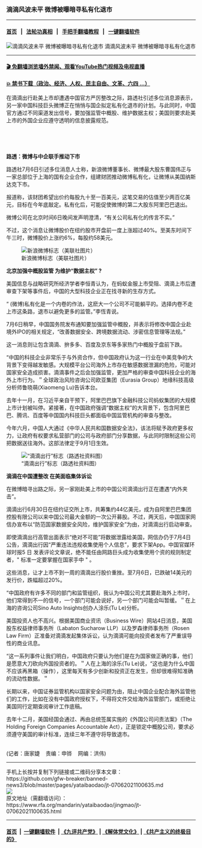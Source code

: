 ### 滴滴风波未平      微博被曝暗寻私有化退市
------------------------

#### [首页](https://github.com/gfw-breaker/banned-news3/blob/master/README.md) &nbsp;&nbsp;|&nbsp;&nbsp; [法轮功真相](https://github.com/begood0513/basic/blob/master/README.md)  &nbsp;&nbsp;|&nbsp;&nbsp; [手把手翻墙教程](https://github.com/gfw-breaker/guides/wiki)  &nbsp;&nbsp;|&nbsp;&nbsp; [一键翻墙软件](https://github.com/gfw-breaker/nogfw/blob/master/README.md)  



<div id="headerimg">
 <img alt="滴滴风波未平      微博被曝暗寻私有化退市" src="https://www.rfa.org/mandarin/yataibaodao/jingmao/jt-07062021100635.html/@@images/28e9f434-c1a5-4bf9-bca5-48dc72aeb04b.jpeg" title="滴滴风波未平      微博被曝暗寻私有化退市"/>
 <span class="lead_image_caption">
  滴滴风波未平      微博被曝暗寻私有化退市
 </span>
 <!-- zoomattribute -->
</div>

<hr/>


#### [ 🎬  免翻墙浏览墙外禁闻、观看YouTube热门视频及电视直播](https://github.com/gfw-breaker/HelloWorld)

#### [ 💥  禁书下载（政治、经济、人权、民主自由、文革、六四 ...）](https://github.com/gfw-breaker/books/blob/master/README.md)

<div id="storytext">
 <p>
 </p>
 <p>
  在滴滴出行赴美上市却遭遇中国官方严厉整改之际，路透社引述多位消息源表示，另一家中国科技巨头微博正在悄悄与国企拟定私有化退市的计划。与此同时，中国官方通过不同渠道发出信号，要加强监管中概股、维护数据主权；美国则要求赴美上市的外国企业应遵守透明的信息披露规范。
 </p>
 <p>
  <br/>
 </p>
 <p>
  <br/>
 </p>
 <p>
  <strong>
   路透：微博与中企联手推动下市
  </strong>
 </p>
 <p>
  路透社7月6日引述多位消息人士称，新浪微博董事长、微博最大股东曹国伟正与一家总部位于上海的国有企业合作，组建财团推动微博私有化，让微博从美国纳斯达克下市。
 </p>
 <p>
  报道称，该财团希望出价约每股九十至一百美元，这笔交易的估值至少两百亿美元，目标在今年底敲定。私有化后，可能促使微博的第二大股东阿里巴巴退出。
 </p>
 <p>
  微博公司在北京时间6日晚间发声明澄清，“有关公司私有化的传言不实。”
 </p>
 <p>
  不过，这个消息让微博股价在纽约股市开盘前一度上涨超过40%。至美东时间下午三时，微博股价上涨约6%，每股约58美元。
 </p>
 <p>
  <figure class="image-richtext image-inline captioned" style="width:680px;">
   <img alt="新浪微博标志（美联社图片）" src="https://www.rfa.org/mandarin/yataibaodao/jingmao/jt-07062021100635.html/jt0706y.jpg/@@images/7a8a46ac-5d2a-4202-ad11-d2c208530a7a.jpeg" title="jt0706y.jpg"/>
   <figcaption class="image-caption">
    新浪微博标志（美联社图片）
   </figcaption>
   <small>
   </small>
  </figure>
 </p>
 <p>
  <strong>
   北京加强中概股监管
  </strong>
  <strong>
  </strong>
  <strong>
   为维护“数据主权”
  </strong>
  <strong>
   ?
  </strong>
 </p>
 <p>
  美国信息与战略研究所经济学者李恒青认为，在蚂蚁金服上市受阻、滴滴上市后遭审查下架等事件后，中国的大型科技企业正在找寻新的生存方式。
 </p>
 <p>
  “ (微博)私有化是一个内卷的作法，这麽大一个公司不可能躺平的。选择内卷不走上市这条路，退市以避免更多的监管。”李恆青说。
 </p>
 <p>
  7月6日稍早，中国国务院发布通知要加强监管中概股，并表示将修改中国企业赴境外IPO的相关规定，“改善数据安全、跨境数据流动、涉密信息管理等法规。”
 </p>
 <p>
  这一消息则让包含滴滴、拚多多、百度及京东等多家热门中概股于盘前下跌。
 </p>
 <p>
  “中国的科技企业非常乐于与外资合作，但中国政府认为这一行业在中美竞争的大背景下变得越发敏感。大规模平台公司海外上市存在敏感数据泄漏的危险，可能对国家安全造成损害。滴滴事件之后会加强监管，更加严格的审查中国科技企业的海外上市行为。＂全球政治风险咨询公司欧亚集团（Eurasia Group）地缘科技高级分析师鲁晓萌(Xiaomeng Lu)告诉本台。
 </p>
 <p>
  去年十一月，在习近平亲自干预下，阿里巴巴旗下金融科技公司蚂蚁集团的大规模上市计划被叫停。紧接著，在中国政府强调“数据主权”的大背景下，包含阿里巴巴、腾讯、百度等中国国内科技巨头都面临中国监管机构的审查与整改。
 </p>
 <p>
  今年六月，中国人大通过《中华人民共和国数据安全法》，该法将赋予政府更多权力，让政府有权要求私营部门的公司与政府部门分享数据，与此同时限制这些公司把数据送往海外。这部法律定于9月1日生效。
 </p>
 <p>
  <figure class="image-richtext image-inline captioned" style="width:620px;">
   <img alt="“滴滴出行”标志（路透社资料图）" src="https://www.rfa.org/mandarin/yataibaodao/jingmao/jt-07062021100635.html/jt0706c.jpg/@@images/8c850f35-ac2a-4962-8c16-851e5db53855.png" title="jt0706c.jpg"/>
   <figcaption class="image-caption">
    “滴滴出行”标志（路透社资料图）
   </figcaption>
   <small>
   </small>
  </figure>
 </p>
 <p>
  <strong>
   滴滴在中国遭整改
  </strong>
  <strong>
  </strong>
  <strong>
   在美面临集体诉讼
  </strong>
 </p>
 <p>
  在微博暗寻出路之际，另一家刚赴美上市的中国公司滴滴出行正在遭遇“内外夹击”。
 </p>
 <p>
  滴滴出行6月30日在纽约证交所上市，共筹集约44亿美元，成为自阿里巴巴集团控股有限公司以来中国公司最大金额的一次公开募股。不过，两天后，中国国家网信办宣布以“防范国家数据安全风险，维护国家安全”为由，对滴滴出行启动审查。
 </p>
 <p>
  即使滴滴出行高管出面表示“绝对不可能”将数据泄露给美国，网信办仍于7月4日公告，滴滴出行因“严重违法违规收集使用个人信息”，要求下架App。中国官媒环球时报5
  <span>
   日
  </span>
  发表评论文章说，绝不能任由网路巨头成为收集使用个资的规则制定者，"
  <span>
   标准一定要掌握在国家手中
  </span>
  "
  <span>
   。
  </span>
 </p>
 <p>
  这些消息，让才上市不到一周的滴滴出行股价重挫。至7月6日，已跌破14美元的发行价，跌幅超过20%。
 </p>
 <p>
  “中国政府有许多不同的部门和监管组织，我认为中国公司尤其要赴海外上市时，他们常得到不一的信号，一个部门可能会说好，另一个部门可能会叫暂缓。＂在上海的咨询公司Sino Auto Insights创办人涂乐(Tu Le)分析。
 </p>
 <p>
  美国投资人也不高兴。根据美国商业资讯（Business Wire）网站4日消息，美国股东权益律师事务所（Labaton Sucharow LLP）以及罗森律师事务所（Rosen Law Firm）正准备对滴滴发起集体诉讼，认为滴滴可能向投资者发布了严重误导性的商业讯息。
 </p>
 <p>
  “这一系列事件让我们明白，中国政府只要认为他们是在为国家做正确的事，他们是愿意大刀砍向外国投资者的。＂人在上海的涂乐(Tu Le)说，“这也是为什么中国不应该再黑箱（操作），这里每天有多少创新和投资正在发生，但却很难得知准确的流动性数据。＂
 </p>
 <p>
  长期以来，中国证券监管机构以国家安全问题为由，阻止中国企业配合海外监管他们的工作，比如在没有中国政府授权下，不得将文件交给海外监管部门，或拒绝让美国同行定期查阅审计工作底稿。
 </p>
 <p>
  去年十二月，美国经国会通过、再由总统签属实施的《外国公司问责法案》（The Holding Foreign Companies Accountable Act），正是锁定中概股公司，要求必须遵守美国的审计标准，连续三年不遵守将导致退市。
 </p>
 <p>
  <br/>
  (记者：唐家婕    责编：申铧    网编：洪伟)
 </p>
</div>

<hr/>
手机上长按并复制下列链接或二维码分享本文章：<br/>
https://github.com/gfw-breaker/banned-news3/blob/master/pages/yataibaodao/jt-07062021100635.md <br/>
<a href='https://github.com/gfw-breaker/banned-news3/blob/master/pages/yataibaodao/jt-07062021100635.md'><img src='https://github.com/gfw-breaker/banned-news3/blob/master/pages/yataibaodao/jt-07062021100635.md.png'/></a> <br/>
原文地址（需翻墙访问）：https://www.rfa.org/mandarin/yataibaodao/jingmao/jt-07062021100635.html


------------------------
#### [首页](https://github.com/gfw-breaker/banned-news3/blob/master/README.md) &nbsp;|&nbsp; [一键翻墙软件](https://github.com/gfw-breaker/nogfw/blob/master/README.md) &nbsp;| [《九评共产党》](https://github.com/gfw-breaker/9ping.md/blob/master/README.md#九评之一评共产党是什么) | [《解体党文化》](https://github.com/gfw-breaker/jtdwh.md/blob/master/README.md) | [《共产主义的终极目的》](https://github.com/gfw-breaker/gczydzjmd.md/blob/master/README.md)


<img src='http://gfw-breaker.win/banned-news3/pages/yataibaodao/jt-07062021100635.md' width='0px' height='0px'/>